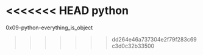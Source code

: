 <<<<<<< HEAD
python
=======
0x09-python-everything_is_object
>>>>>>> dd264e46a737304e2f79f283c69c3d0c32b33500
